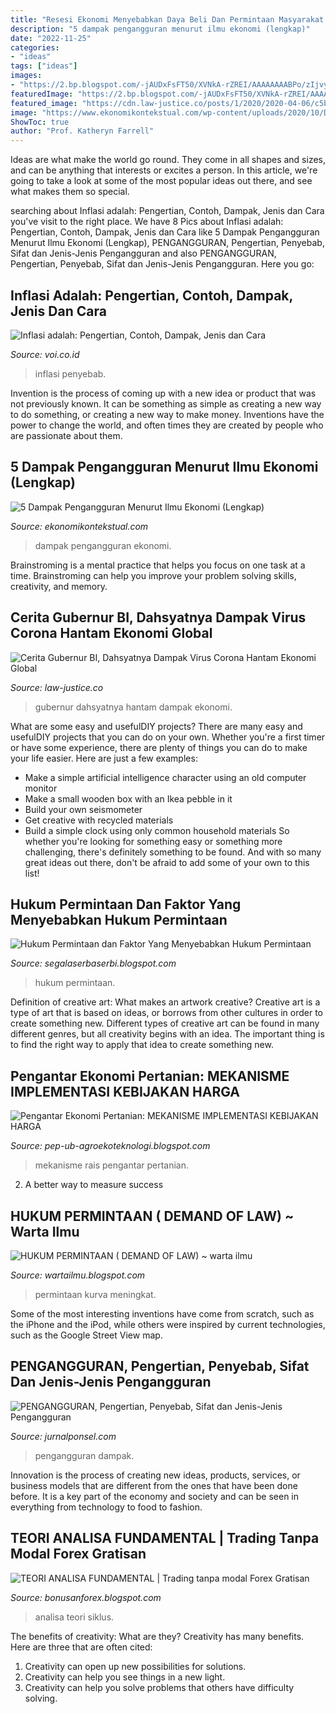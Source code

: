 ```yaml
---
title: "Resesi Ekonomi Menyebabkan Daya Beli Dan Permintaan Masyarakat Terhadap Barang ~ Hukum Permintaan ( Demand Of Law) ~ Warta Ilmu"
description: "5 dampak pengangguran menurut ilmu ekonomi (lengkap)"
date: "2022-11-25"
categories:
- "ideas"
tags: ["ideas"]
images:
- "https://2.bp.blogspot.com/-jAUDxFsFT50/XVNkA-rZREI/AAAAAAAABPo/zIjvydc_LN0ldDIGeUeuIBqY9JmV9OtCgCK4BGAYYCw/w1200-h630-p-k-no-nu/Hukum%2BPermintaan%2Bdan%2BFaktor%2BYang%2BMenyebabkan%2BHukum%2BPermintaan.png"
featuredImage: "https://2.bp.blogspot.com/-jAUDxFsFT50/XVNkA-rZREI/AAAAAAAABPo/zIjvydc_LN0ldDIGeUeuIBqY9JmV9OtCgCK4BGAYYCw/w1200-h630-p-k-no-nu/Hukum%2BPermintaan%2Bdan%2BFaktor%2BYang%2BMenyebabkan%2BHukum%2BPermintaan.png"
featured_image: "https://cdn.law-justice.co/posts/1/2020/2020-04-06/c5b2eef09eb1db898c5bb19ed68a5c77_1.png"
image: "https://www.ekonomikontekstual.com/wp-content/uploads/2020/10/Dampak-Pengangguran-RF5a.jpg"
ShowToc: true
author: "Prof. Katheryn Farrell"
---
```



Ideas are what make the world go round. They come in all shapes and sizes, and can be anything that interests or excites a person. In this article, we're going to take a look at some of the most popular ideas out there, and see what makes them so special.

	

		
searching about Inflasi adalah: Pengertian, Contoh, Dampak, Jenis dan Cara you've visit to the right place. We have 8 Pics about Inflasi adalah: Pengertian, Contoh, Dampak, Jenis dan Cara like 5 Dampak Pengangguran Menurut Ilmu Ekonomi (Lengkap), PENGANGGURAN, Pengertian, Penyebab, Sifat dan Jenis-Jenis Pengangguran and also PENGANGGURAN, Pengertian, Penyebab, Sifat dan Jenis-Jenis Pengangguran. Here you go:
		
    
## Inflasi Adalah: Pengertian, Contoh, Dampak, Jenis Dan Cara

<img loading=lazy src="https://voi.co.id/wp-content/uploads/2019/12/penyebab-inflasi-630x380.jpg" onerror="this.onerror=null;this.src='https://tse3.mm.bing.net/th?id=OIP.dl2sdIGWCgetE8ejgviimQHaEd&amp;pid=15.1';" alt="Inflasi adalah: Pengertian, Contoh, Dampak, Jenis dan Cara">

_Source: voi.co.id_

>inflasi penyebab. 

	

Invention is the process of coming up with a new idea or product that was not previously known. It can be something as simple as creating a new way to do something, or creating a new way to make money. Inventions have the power to change the world, and often times they are created by people who are passionate about them.

    
## 5 Dampak Pengangguran Menurut Ilmu Ekonomi (Lengkap)

<img loading=lazy src="https://www.ekonomikontekstual.com/wp-content/uploads/2020/10/Dampak-Pengangguran-RF5a.jpg" onerror="this.onerror=null;this.src='https://tse3.mm.bing.net/th?id=OIP.Jmx0Wgl32dKGaOj5bUCtQwHaE2&amp;pid=15.1';" alt="5 Dampak Pengangguran Menurut Ilmu Ekonomi (Lengkap)">

_Source: ekonomikontekstual.com_

>dampak pengangguran ekonomi. 

	

Brainstroming is a mental practice that helps you focus on one task at a time. Brainstroming can help you improve your problem solving skills, creativity, and memory.

    
## Cerita Gubernur BI, Dahsyatnya Dampak Virus Corona Hantam Ekonomi Global

<img loading=lazy src="https://cdn.law-justice.co/posts/1/2020/2020-04-06/c5b2eef09eb1db898c5bb19ed68a5c77_1.png" onerror="this.onerror=null;this.src='https://tse4.mm.bing.net/th?id=OIP.xbLu8J6x24mMW7Ge1opcdwHaEo&amp;pid=15.1';" alt="Cerita Gubernur BI, Dahsyatnya Dampak Virus Corona Hantam Ekonomi Global">

_Source: law-justice.co_

>gubernur dahsyatnya hantam dampak ekonomi. 

	

What are some easy and usefulDIY projects?
There are many easy and usefulDIY projects that you can do on your own. Whether you're a first timer or have some experience, there are plenty of things you can do to make your life easier. Here are just a few examples: 
- Make a simple artificial intelligence character using an old computer monitor 
- Make a small wooden box with an Ikea pebble in it 
- Build your own seismometer 
- Get creative with recycled materials 
- Build a simple clock using only common household materials 
So whether you're looking for something easy or something more challenging, there's definitely something to be found. And with so many great ideas out there, don't be afraid to add some of your own to this list!

    
## Hukum Permintaan Dan Faktor Yang Menyebabkan Hukum Permintaan

<img loading=lazy src="https://2.bp.blogspot.com/-jAUDxFsFT50/XVNkA-rZREI/AAAAAAAABPo/zIjvydc_LN0ldDIGeUeuIBqY9JmV9OtCgCK4BGAYYCw/w1200-h630-p-k-no-nu/Hukum%2BPermintaan%2Bdan%2BFaktor%2BYang%2BMenyebabkan%2BHukum%2BPermintaan.png" onerror="this.onerror=null;this.src='https://tse2.mm.bing.net/th?id=OIP.9ArMATw2EyUpTExvdc3ewgAAAA&amp;pid=15.1';" alt="Hukum Permintaan dan Faktor Yang Menyebabkan Hukum Permintaan">

_Source: segalaserbaserbi.blogspot.com_

>hukum permintaan. 

	

Definition of creative art: What makes an artwork creative?
Creative art is a type of art that is based on ideas, or borrows from other cultures in order to create something new. 
Different types of creative art can be found in many different genres, but all creativity begins with an idea. The important thing is to find the right way to apply that idea to create something new.

    
## Pengantar Ekonomi Pertanian: MEKANISME IMPLEMENTASI KEBIJAKAN HARGA

<img loading=lazy src="http://1.bp.blogspot.com/-K_FOvHj79Ck/TfyUqCoOGjI/AAAAAAAAAGg/sVEk4Fg_gds/s400/gambar%2B3.jpg" onerror="this.onerror=null;this.src='https://tse2.mm.bing.net/th?id=OIP.kUYxvQbR3ZDN81Vso-W7uwHaFe&amp;pid=15.1';" alt="Pengantar Ekonomi Pertanian: MEKANISME IMPLEMENTASI KEBIJAKAN HARGA">

_Source: pep-ub-agroekoteknologi.blogspot.com_

>mekanisme rais pengantar pertanian. 

	

2. A better way to measure success

    
## HUKUM PERMINTAAN ( DEMAND OF LAW) ~ Warta Ilmu

<img loading=lazy src="https://4.bp.blogspot.com/-Om_T8TU0EpM/UMj4j9PqkII/AAAAAAAAB7U/jvScecAhdn0/s1600/permintaan.JPG" onerror="this.onerror=null;this.src='https://tse1.mm.bing.net/th?id=OIP.glw8qiMBS0PBK21cnNQI2wHaEV&amp;pid=15.1';" alt="HUKUM PERMINTAAN ( DEMAND OF LAW) ~ warta ilmu">

_Source: wartailmu.blogspot.com_

>permintaan kurva meningkat. 

	

Some of the most interesting inventions have come from scratch, such as the iPhone and the iPod, while others were inspired by current technologies, such as the Google Street View map.

    
## PENGANGGURAN, Pengertian, Penyebab, Sifat Dan Jenis-Jenis Pengangguran

<img loading=lazy src="https://i2.wp.com/www.jurnalponsel.com/wp-content/uploads/2019/03/Dampak-Pengangguran.jpg?ssl=1" onerror="this.onerror=null;this.src='https://tse4.mm.bing.net/th?id=OIP.EXu4kKbG7lIPutMATIGUgwHaE8&amp;pid=15.1';" alt="PENGANGGURAN, Pengertian, Penyebab, Sifat dan Jenis-Jenis Pengangguran">

_Source: jurnalponsel.com_

>pengangguran dampak. 

	

Innovation is the process of creating new ideas, products, services, or business models that are different from the ones that have been done before. It is a key part of the economy and society and can be seen in everything from technology to food to fashion.

    
## TEORI ANALISA FUNDAMENTAL | Trading Tanpa Modal Forex Gratisan

<img loading=lazy src="http://3.bp.blogspot.com/-tTjEcUxBOPg/VFl_fRL45RI/AAAAAAAABEs/Kg_FJvAyAMo/s1600/1A.jpg" onerror="this.onerror=null;this.src='https://tse4.mm.bing.net/th?id=OIP.jmQ3ElYLi92LS2cf_dbyhgHaDd&amp;pid=15.1';" alt="TEORI ANALISA FUNDAMENTAL | Trading tanpa modal Forex Gratisan">

_Source: bonusanforex.blogspot.com_

>analisa teori siklus. 

	

The benefits of creativity: What are they?
Creativity has many benefits. Here are three that are often cited: 
1) Creativity can open up new possibilities for solutions. 
2) Creativity can help you see things in a new light. 
3) Creativity can help you solve problems that others have difficulty solving.

